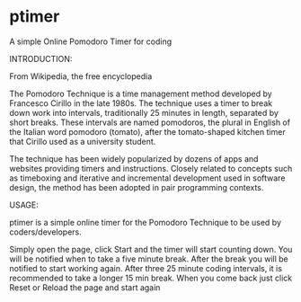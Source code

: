 # ptimer
A simple Online Pomodoro Timer for coding

INTRODUCTION:

From Wikipedia, the free encyclopedia

The Pomodoro Technique is a time management method developed by Francesco Cirillo in the late 1980s. The technique uses a timer to break down work into intervals, traditionally 25 minutes in length, separated by short breaks. These intervals are named pomodoros, the plural in English of the Italian word pomodoro (tomato), after the tomato-shaped kitchen timer that Cirillo used as a university student.

The technique has been widely popularized by dozens of apps and websites providing timers and instructions. Closely related to concepts such as timeboxing and iterative and incremental development used in software design, the method has been adopted in pair programming contexts.

USAGE:

ptimer is a simple online timer for the Pomodoro Technique to be used by coders/developers.

Simply open the page, click Start and the timer will start counting down.
You will be notified when to take a five minute break. After the break you will be notified to start working again. After three 25 minute coding intervals, it is recommended to take a longer 15 min break. When you come back just click Reset or Reload the page and start again
